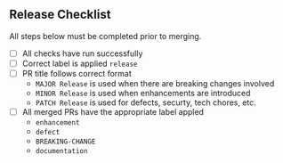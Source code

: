 ## Release Checklist

All steps below must be completed prior to merging.

- [ ] All checks have run successfully
- [ ] Correct label is applied `release`
- [ ] PR title follows correct format
  - `MAJOR Release` is used when there are breaking changes involved
  - `MINOR Release` is used when enhancements are introduced
  - `PATCH Release` is used for defects, securty, tech chores, etc.
- [ ] All merged PRs have the appropriate label appled
  - `enhancement`
  - `defect`
  - `BREAKING-CHANGE`
  - `documentation`
